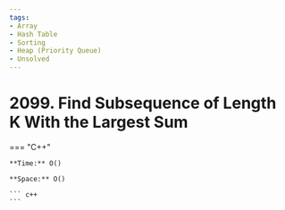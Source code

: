 ```yaml
---
tags:
- Array
- Hash Table
- Sorting
- Heap (Priority Queue)
- Unsolved
---
```



# 2099. Find Subsequence of Length K With the Largest Sum

=== "C++"

    **Time:** O()

    **Space:** O()

    ``` c++
    ```